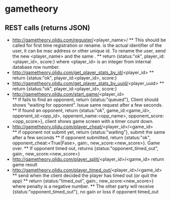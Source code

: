 # gametheory

## REST calls  (returns JSON) 
* http://gametheory.olidu.com/reguster/<player_name>/<uuid> 
** This should be called for first time registration or rename. <uuid> is the actual identifier of the user, it can be mac address or other unique id. To rename the user, send the new <player_name> and the same <uuid>. 
** return {status:"ok", player_id:<player_id>, score:<score>}  where <player_id> is an integer from internal database row number. 
* http://gametheory.olidu.com/get_player_stats_by_id/<player_id> 
** return {status:"ok", player_id:<player_id>, score:<score>}
* http://gametheory.olidu.com/get_player_stats_by_uuid/<player_uuid> 
** return {status:"ok", player_id:<player_id>, score:<score>}
* http://gametheory.olidu.com/start_game/<player_id>  
** If fails to find an opponent, return {status:"queued"},  Client should shows “waiting for opponent”.  Issue same request after a few seconds. 
** If found an opponent, return {status:"ok", game_id:<game_id>, oppenent_id:<opp_id>, oppenent_name:<opp_name>, opponent_score:<opp_score>},  client shows game screen with a timer count down. 
* http://gametheory.olidu.com/player_cheat/<player_id>/<game_id>  
** if opponent not submit yet, return {status:"waiting"},  submit the same after a few seconds
** if opponent submitted, return {status:"ok", opponent_cheat:<True|Fase>, gain:<gain>, new_score:<new_score>}. Game over. 
** If opponent timed out, returns {status:"opponent_timed_out",  gain:<gain>, new_score:<new_score>}
* http://gametheory.olidu.com/player_split/<player_id>/<game_id> return game result
* http://gametheory.olidu.com/player_timed_out/<player_id>/<game_id>  
** send when the client decided the player has timed out (or quit the app)
** return {status:"timed_out", gain:<penalty>, new_score:<new_score>}  where penalty is a negative number. 
** The other party will receive {status:"opponent_timed_out"},  no gain or loss if opponent timed_out 


